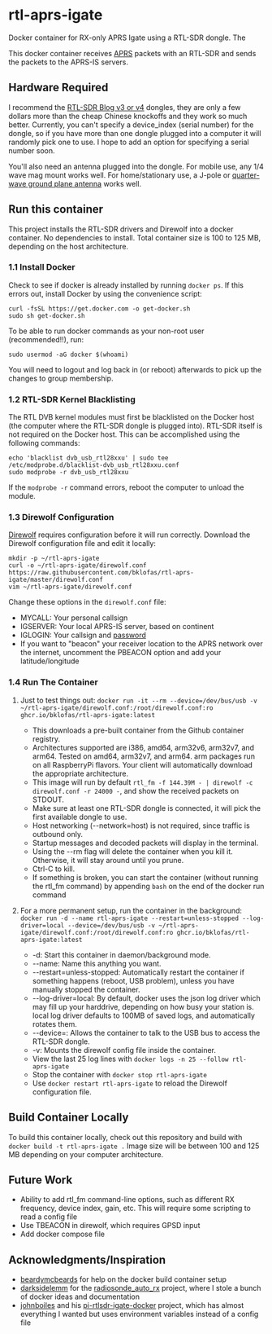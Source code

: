 # rtl-aprs-igate
Docker container for RX-only APRS Igate using a RTL-SDR dongle. The 

This docker container receives [APRS](https://en.wikipedia.org/wiki/Automatic_Packet_Reporting_System) packets with an RTL-SDR and sends the packets to the APRS-IS servers.

## Hardware Required
I recommend the [RTL-SDR Blog v3 or v4](https://www.rtl-sdr.com/buy-rtl-sdr-dvb-t-dongles/) dongles, they are only a few dollars more than the cheap Chinese knockoffs and they work so much better. Currently, you can't specify a device_index (serial number) for the dongle, so if you have more than one dongle plugged into a computer it will randomly pick one to use. I hope to add an option for specifying a serial number soon.

You'll also need an antenna plugged into the dongle. For mobile use, any 1/4 wave mag mount works well. For home/stationary use, a J-pole or [quarter-wave ground plane antenna](https://www.klofas.com/blog/2022/quarter-wave-ground-plane-antenna/) works well.



## Run this container
This project installs the RTL-SDR drivers and Direwolf into a docker container. No dependencies to install. Total container size is 100 to 125 MB, depending on the host architecture.

### 1.1 Install Docker
Check to see if docker is already installed by running `docker ps`. If this errors out, install Docker by using the convenience script:

```
curl -fsSL https://get.docker.com -o get-docker.sh
sudo sh get-docker.sh
```

To be able to run docker commands as your non-root user (recommended!!), run:

```
sudo usermod -aG docker $(whoami)
```

You will need to logout and log back in (or reboot) afterwards to pick up the changes to group membership.

### 1.2 RTL-SDR Kernel Blacklisting
The RTL DVB kernel modules must first be blacklisted on the Docker host (the computer where the RTL-SDR dongle is plugged into). RTL-SDR itself is not required on the Docker host. This can be accomplished using the following commands:

```
echo 'blacklist dvb_usb_rtl28xxu' | sudo tee /etc/modprobe.d/blacklist-dvb_usb_rtl28xxu.conf
sudo modprobe -r dvb_usb_rtl28xxu
```

If the `modprobe -r` command errors, reboot the computer to unload the module.

### 1.3 Direwolf Configuration
[Direwolf](https://github.com/wb2osz/direwolf) requires configuration before it will run correctly. Download the Direwolf configuration file and edit it locally:

```
mkdir -p ~/rtl-aprs-igate
curl -o ~/rtl-aprs-igate/direwolf.conf https://raw.githubusercontent.com/bklofas/rtl-aprs-igate/master/direwolf.conf
vim ~/rtl-aprs-igate/direwolf.conf
```

Change these options in the `direwolf.conf` file:

* MYCALL: Your personal callsign
* IGSERVER: Your local APRS-IS server, based on continent
* IGLOGIN: Your callsign and [password](https://apps.magicbug.co.uk/passcode/)
* If you want to "beacon" your receiver location to the APRS network over the internet, uncomment the PBEACON option and add your latitude/longitude

### 1.4 Run The Container
1. Just to test things out: `docker run -it --rm --device=/dev/bus/usb -v ~/rtl-aprs-igate/direwolf.conf:/root/direwolf.conf:ro ghcr.io/bklofas/rtl-aprs-igate:latest`

    * This downloads a pre-built container from the Github container registry.
    * Architectures supported are i386, amd64, arm32v6, arm32v7, and arm64. Tested on amd64, arm32v7, and arm64. arm packages run on all RaspberryPi flavors. Your client will automatically download the appropriate architecture.
    * This image will run by default `rtl_fm -f 144.39M - | direwolf -c direwolf.conf -r 24000 -`, and show the received packets on STDOUT.
    * Make sure at least one RTL-SDR dongle is connected, it will pick the first available dongle to use.
    * Host networking (--network=host) is not required, since traffic is outbound only.
    * Startup messages and decoded packets will display in the terminal.
    * Using the --rm flag will delete the container when you kill it. Otherwise, it will stay around until you prune.
    * Ctrl-C to kill.
    * If something is broken, you can start the container (without running the rtl_fm command) by appending `bash` on the end of the docker run command

1. For a more permanent setup, run the container in the background: `docker run -d --name rtl-aprs-igate --restart=unless-stopped --log-driver=local --device=/dev/bus/usb -v ~/rtl-aprs-igate/direwolf.conf:/root/direwolf.conf:ro ghcr.io/bklofas/rtl-aprs-igate:latest`

    * -d: Start this container in daemon/background mode.
    * --name: Name this anything you want.
    * --restart=unless-stopped: Automatically restart the container if something happens (reboot, USB problem), unless you have manually stopped the container.
    * --log-driver=local: By default, docker uses the json log driver which may fill up your harddrive, depending on how busy your station is. local log driver defaults to 100MB of saved logs, and automatically rotates them.
    * --device=: Allows the container to talk to the USB bus to access the RTL-SDR dongle.
    * -v: Mounts the direwolf config file inside the container.
    * View the last 25 log lines with `docker logs -n 25 --follow rtl-aprs-igate`
    * Stop the container with `docker stop rtl-aprs-igate`
    * Use `docker restart rtl-aprs-igate` to reload the Direwolf configuration file.



## Build Container Locally
To build this container locally, check out this repository and build with `docker build -t rtl-aprs-igate .` Image size will be between 100 and 125 MB depending on your computer architecture.


## Future Work

* Ability to add rtl_fm command-line options, such as different RX frequency, device index, gain, etc. This will require some scripting to read a config file
* Use TBEACON in direwolf, which requires GPSD input
* Add docker compose file

## Acknowledgments/Inspiration

* [beardymcbeards](https://github.com/beardymcbeards) for help on the docker build container setup
* [darksidelemm](https://github.com/darksidelemm) for the [radiosonde_auto_rx](https://github.com/projecthorus/radiosonde_auto_rx/wiki) project, where I stole a bunch of docker ideas and documentation
* [johnboiles](https://github.com/johnboiles) and his [pi-rtlsdr-igate-docker](https://github.com/johnboiles/pi-rtlsdr-igate-docker) project, which has almost everything I wanted but uses environment variables instead of a config file



